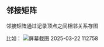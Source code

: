 ## 邻接矩阵
邻接矩阵通过记录顶点之间相邻关系存图

比如：
![屏幕截图 2025-03-22 112758](https://github.com/user-attachments/assets/4d48dfc3-dc46-4067-8d78-c956011c8eb8)

